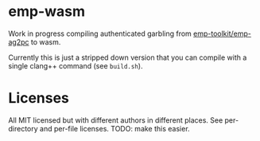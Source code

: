 # emp-wasm

Work in progress compiling authenticated garbling from [emp-toolkit/emp-ag2pc](https://github.com/emp-toolkit/emp-ag2pc) to wasm.

Currently this is just a stripped down version that you can compile with a single clang++ command (see `build.sh`).

# Licenses

All MIT licensed but with different authors in different places. See per-directory and per-file licenses. TODO: make this easier.
